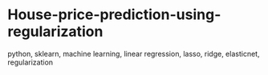 # House-price-prediction-using-regularization
python, sklearn, machine learning, linear regression, lasso, ridge, elasticnet, regularization
